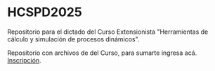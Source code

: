 # HCSPD2025
Repositorio para el dictado del Curso Extensionista "Herramientas de cálculo y simulación de procesos dinámicos".

Repositorio con archivos de del Curso, para sumarte ingresa acá. [Inscripción](https://fcefyn.unc.edu.ar/facultad/secretarias/extension/area-de-formacion-continua/herramientas-de-calculo-y-simulacion-de-procesos-dinamicos-01-2025/).

